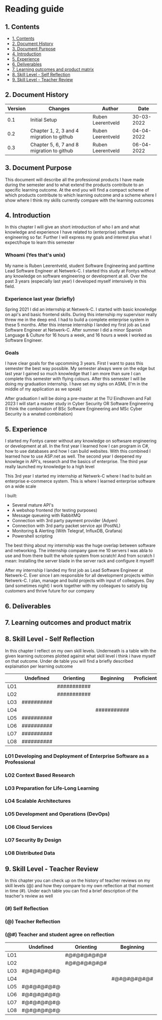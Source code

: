# Reading guide
## 1. Contents
- [1. Contents](#1-contents)
- [2. Document History](#2-document-history)
- [3. Document Purpose](#3-document-purpose)
- [4. Introduction](#4-introduction)
- [5. Experience](#5-experience)
- [6. Deliverables](#6-deliverables)
- [7. Learning outcomes and product matrix](#7-learning-outcomes-and-product-matrix)
- [8. Skill Level - Self Reflection](#8-skill-level---self-reflection)
- [9. Skill Level - Teacher Review](#9-skill-level---teacher-review)

## 2. Document History
| Version | Changes | Author | Date |
|---------|---------|--------|------|
| 0.1 | Initial Setup | Ruben Leerentveld | 30-03-2022 | 
| 0.2 | Chapter 1, 2, 3 and 4 migration to github  | Ruben Leerentveld | 04-04-2022|
| 0.3 | Chapter 5, 6, 7 and 8 migration to github  | Ruben Leerentveld | 06-04-2022|


## 3. Document Purpose
This document will describe all the professional products I have made during the semester and to what extend the products contribute to an specific learning outcome. At the end you will find a compact scheme of which products contribute to which learning outcome and a scheme where I show where I think my skills currently compare with the learning outcomes

## 4. Introduction
In this chapter I will give an short introduction of who I am and what knowledge and experience I have related to (enterprise) software engineering so far. Further I will express my goals and interest plus what I expect/hope to learn this semester

### Whoami (Yes that's unix)
My name is Ruben Leerentveld, student Software Engineering and parttime Lead Software Engineer at Netwerk-C. I started this study at Fontys without any knowledge on software engineering or development at all. Over the past 3 years (especially last year) I developed myself intensively in this field.

### Experience last year (briefly)
Spring 2021 I did an internship at Netwerk-C. I started with basic knowledge on api's and basic frontend skills. During this internship my supervisor really threw me in the deep end. I had to build a complete enterprise system in these 5 months. After this intense internship I landed my first job as Lead Software Engineer at Netwerk-C. After summer I did a minor Spanish Language & Culture for 16 hours a week, and 16 hours a week I worked as Software Engineer. 

### Goals
I have clear goals for the upcomming 3 years. First I want to pass this semester the best way possible. My semester always were on the edge but last year I gained so much knowledge that I am more than sure I can complete this semester with flying colours. After this semester I will be doing my graduation internship. I have set my sighs on ASML (I'm in the middle of my application as we speak)

After graduation I will be doing a pre-master at the TU Eindhoven and Fall 2023 I will start a master study in Cyber Security OR Software Engineering (I think the combination of BSc Software Engineering and MSc Cyber Security is a wnated combination)

## 5. Experience

I started my Fontys career without any knowledge on softwsare engineering or development at all. In the first year I learned how I can program in C#, how to use databases and how I can build websites. With this combined I learned how to use ASP.net as well. The second year I deepened my knowlege in API's, research and the basics of enterprise. The third year really launched my knowledge to a high level

This 3rd year I started my internship at Netwerk-C where I had to build an enterprise e-commerce system. This is where I learned enterprise software on a wide scale

I built:
- Several mature API's
- A webshop frontend (for testing purposes)
- Message queueing with RabbitMQ
- Connection with 3rd party payment provider (Adyen)
- Connection with 3rd party packet service api (PostNL)
- Monitoring & Alerting (With Telegraf, InfluxDB, Grafana)
- Powershell scripting

The best thing about my internship was the huge overlap between software and networking. The internship company gave me 10 servers I was abla to use and from there built the whole system from scratch! And from scratch I mean: Installing the server blade in the server rack and configure it myself!

After my internship I landed my first job as Lead Software Engineer at Netwerk-C. Ever since I am responsible for all development projects within Netwerk-C. I plan, manage and build projects with input of colleagues. Day (and sometimes night) I work together with my colleagues to satisfy big customers and thrive future for our company


## 6. Deliverables
## 7. Learning outcomes and product matrix
## 8. Skill Level - Self Reflection
In this chapter I reflect on my own skill levels. Underneath is a table with the given learning outcomes plotted against what skill level i think i have myself on that outcome. Under de table you will find a briefly described explaination per learning outcome

|     | Undefined| Orienting | Beginning | Proficient | Advanced | 
|-----|----------|-----------|-----------|------------|----------|
| LO1 |          |###########|           |            |          |
| LO2 |          |###########|           |            |          |
| LO3 |##########|           |           |            |          |
| LO4 |          |           |###########|            |          |
| LO5 |##########|           |           |            |          |
| LO6 |##########|           |           |            |          |
| LO7 |##########|           |           |            |          |
| LO8 |##########|           |           |            |          |

### LO1 Developing and Deployment of Enterprise Software as a Professional
### LO2 Context Based Research
### LO3 Preparation for Life-Long Learning
### LO4 Scalable Architectures
### LO5 Development and Operations (DevOps)
### LO6 Cloud Services
### LO7 Security By Design
### LO8 Distributed Data



## 9. Skill Level - Teacher Review
In this chapter you can check up on the history of teacher reviews on my skill levels (@) and how they compare to my own reflection at that moment in time (#). Under each table you can find a brief description of the teacher's review as well

### (#) Self Reflection
### (@) Teacher Reflection
### (@#) Teacher and student agree on reflection

|     | Undefined| Orienting | Beginning | Proficient | Advanced | 
|-----|----------|-----------|-----------|------------|----------|
| LO1 |          |#@#@#@#@#@#|           |            |          |
| LO2 |          |#@#@#@#@#@#|           |            |          |
| LO3 |#@#@#@#@#@|           |           |            |          |
| LO4 |          |           |#@#@#@#@#@#|            |          |
| LO5 |#@#@#@#@#@|           |           |            |          |
| LO6 |#@#@#@#@#@|           |           |            |          |
| LO7 |#@#@#@#@#@|           |           |            |          |
| LO8 |#@#@#@#@#@|           |           |            |          |
